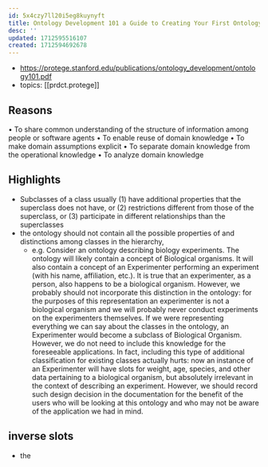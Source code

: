 ```yaml
---
id: 5x4czy7ll20i5eg8kuynyft
title: Ontology Development 101 a Guide to Creating Your First Ontology
desc: ''
updated: 1712595516107
created: 1712594692678
---
```


- https://protege.stanford.edu/publications/ontology_development/ontology101.pdf
- topics: [[prdct.protege]]

## Reasons

• To share common understanding of the structure of information among people or
software agents
• To enable reuse of domain knowledge
• To make domain assumptions explicit
• To separate domain knowledge from the operational knowledge
• To analyze domain knowledge

## Highlights

- Subclasses of a class usually (1) have additional properties that the superclass does not have, or (2) restrictions different from those of the superclass, or (3) participate in different relationships than the superclasses
- the ontology should not contain all the possible properties of and distinctions among classes in the hierarchy,
  - e.g. Consider an ontology describing biology experiments. The ontology will likely contain a concept of Biological organisms. It will also contain a concept of an Experimenter performing an experiment (with his name, affiliation, etc.). It is true that an experimenter, as a person, also happens to be a biological organism. However, we probably should not incorporate this distinction in the ontology: for the purposes of this representation an experimenter is not a biological organism and we will probably never conduct experiments on the experimenters themselves. If we were representing everything we can say about the classes in the ontology, an Experimenter would become a subclass of Biological Organism. However, we do not need to include this knowledge for the foreseeable applications. In fact, including this type of additional classification for existing classes actually hurts: now an instance of an Experimenter will have slots for weight, age, species, and other data pertaining to a biological organism, but absolutely irrelevant in the context of describing an experiment. However, we should record such design decision in the documentation for the benefit of the users who will be looking at this ontology and who may not be aware of the application we had in mind.

## inverse slots

- the